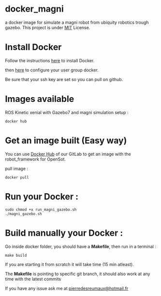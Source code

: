 # docker_magni
a docker image for simulate a magni robot from ubiquity robotics trough gazebo. This project is under [MIT](https://mit-license.org/) License.

# Install Docker

Follow the instructions [here](https://docs.docker.com/engine/installation/linux/docker-ce/ubuntu/) to install Docker.  

then [here](https://docs.docker.com/engine/installation/linux/linux-postinstall/) to configure your user group docker.  

Be sure that your ssh key are set so you can pull on github.  

# Images available

ROS Kinetic xenial with Gazebo7 and magni simulation setup :

```
docker hub
```

# Get an image built (Easy way)

You can use [Docker Hub](https://gitlab.inria.fr/locolearn/docker_talos/container_registry) of our GitLab to get an image with the robot_framework for OpenSot.  

pull image :  

```
docker pull
```

# Run your Docker :  

```
sudo chmod +x run_magni_gazebo.sh
./magni_gazebo.sh
```

# Build manually your Docker :  

Go inside docker folder, you should have a __Makefile__, then run in a terminal :  

```make build```  

If you are starting it from scratch it will take time (15 min atleast).

The  __Makefile__ is pointing to specific git branch, it should also work at any time with the latest commits

If you have any issue ask me at pierredesreumaux@hotmail.fr
